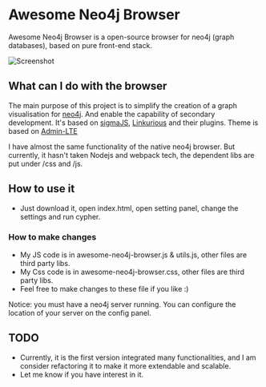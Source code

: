 # Awesome Neo4j Browser

Awesome Neo4j Browser is a open-source browser for neo4j (graph databases), based on pure front-end stack.

![Screenshot](http://7xk81c.com1.z0.glb.clouddn.com/awesome-neo4j-browser.png)

## What can I do with the browser

The main purpose of this project is to simplify the creation of a graph visualisation for [neo4j](http://www.neo4j.org). And enable the capability of secondary development.
It's based on [sigmaJS](http://www.sigmajs.org), [Linkurious](http://linkurio.us/) and their plugins. Theme is based on [Admin-LTE](https://github.com/almasaeed2010/AdminLTE)

I have almost the same functionality of the native neo4j browser. But currently, it hasn't taken Nodejs and webpack tech, the dependent libs are put under /css and /js.


## How to use it
 * Just download it, open index.html, open setting panel, change the settings and run cypher.

### How to make changes

 * My JS code is in awesome-neo4j-browser.js & utils.js, other files are third party libs.
 * My Css code is in awesome-neo4j-browser.css, other files are third party libs.
 * Feel free to make changes to these file if you like :)



Notice: you must have a neo4j server running. You can configure the location of your server on the config panel.

## TODO
 * Currently, it is the first version integrated many functionalities, and I am consider refactoring it to make it more extendable and scalable.
 * Let me know if you have interest in it.